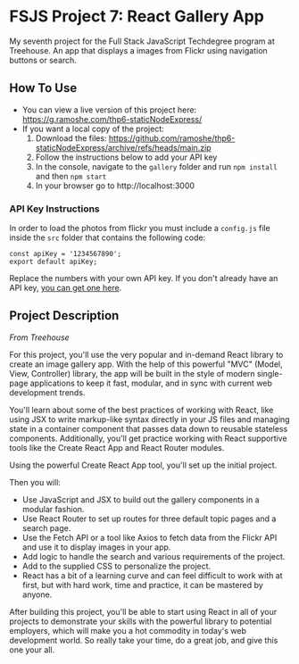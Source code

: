 # FSJS Project 7: React Gallery App
 My seventh project for the Full Stack JavaScript Techdegree program at Treehouse. An app that displays a images from Flickr using navigation buttons or search.
 
## How To Use
 - You can view a live version of this project here: https://g.ramoshe.com/thp6-staticNodeExpress/
 - If you want a local copy of the project:
    1. Download the files: https://github.com/ramoshe/thp6-staticNodeExpress/archive/refs/heads/main.zip
    2. Follow the instructions below to add your API key
    3. In the console, navigate to the `gallery` folder and run `npm install` and then `npm start`
    4. In your browser go to http://localhost:3000

### API Key Instructions
In order to load the photos from flickr you must include a `config.js` file inside the `src` folder that contains the following code:
```
const apiKey = '1234567890';
export default apiKey;
```
Replace the numbers with your own API key. If you don't already have an API key, [you can get one here](https://www.flickr.com/services/apps/create/apply/).

## Project Description
*From Treehouse*

For this project, you'll use the very popular and in-demand React library to create an image gallery app. With the help of this powerful "MVC" (Model, View, Controller) library, the app will be built in the style of modern single-page applications to keep it fast, modular, and in sync with current web development trends.

You'll learn about some of the best practices of working with React, like using JSX to write markup-like syntax directly in your JS files and managing state in a container component that passes data down to reusable stateless components. Additionally, you'll get practice working with React supportive tools like the Create React App and React Router modules.

Using the powerful Create React App tool, you'll set up the initial project.

Then you will:
 - Use JavaScript and JSX to build out the gallery components in a modular fashion.
 - Use React Router to set up routes for three default topic pages and a search page.
 - Use the Fetch API or a tool like Axios to fetch data from the Flickr API and use it to display images in your app.
 - Add logic to handle the search and various requirements of the project.
 - Add to the supplied CSS to personalize the project.
 - React has a bit of a learning curve and can feel difficult to work with at first, but with hard work, time and practice, it can be mastered by anyone.

After building this project, you'll be able to start using React in all of your projects to demonstrate your skills with the powerful library to potential employers, which will make you a hot commodity in today's web development world. So really take your time, do a great job, and give this one your all.
